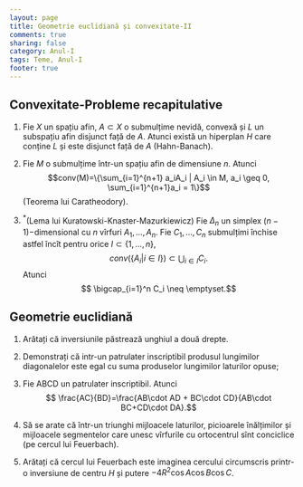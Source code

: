 ```yaml
---
layout: page
title: Geometrie euclidiană și convexitate-II
comments: true
sharing: false
category: Anul-I
tags: Teme, Anul-I
footer: true
---
```

Convexitate-Probleme recapitulative
----------------------------------

1. Fie $X$ un spațiu afin, $A \subset X$ o submulțime nevidă, convexă și $L$ un
   subspațiu afin disjunct față de $A$. Atunci există un hiperplan $H$ care
   conține $L$ și este disjunct față de $A$ (Hahn-Banach).

2. Fie $M$ o submulțime într-un spațiu afin de dimensiune $n$. Atunci 
$$conv(M)=\{\sum_{i=1}^{n+1} a_iA_i | A_i \in M, a_i \geq 0, \sum_{i=1}^{n+1}a_i
= 1\}$$ (Teorema lui Caratheodory).

3. $^*$(Lema lui Kuratowski-Knaster-Mazurkiewicz) Fie $\Delta_n$ un simplex $(n-1)-$dimensional cu $n$ vîrfuri $A_1,\dots,A_n$.
   Fie $C_1,\dots,C_n$ submulțimi închise astfel încît pentru orice $I \subset
   \{1,\dots,n\}$, $$conv(\{A_i|i \in I\}) \subset \bigcup_{i \in I } C_i.$$
   Atunci $$ \bigcap_{i=1}^n C_i \neq \emptyset.$$

Geometrie euclidiană
--------------------

1. Arătați că inversiunile păstrează unghiul a două drepte.

2. Demonstrați că intr-un patrulater inscriptibil produsul lungimilor
   diagonalelor este egal cu suma produselor lungimilor laturilor opuse;

3. Fie ABCD un patrulater inscriptibil. Atunci 
$$ \frac{AC}{BD}=\frac{AB\cdot AD + BC\cdot CD}{AB\cdot BC+CD\cdot DA}.$$

4. Să se arate că într-un triunghi mijloacele laturilor, picioarele înălțimilor
   și mijloacele segmentelor care unesc vîrfurile cu ortocentrul sînt conciclice
   (pe cercul lui Feuerbach).

5. Arătați că cercul lui Feuerbach este imaginea cercului circumscris printr-o
   inversiune de centru $H$ și putere $-4R^2\cos A\cos B\cos C$.
